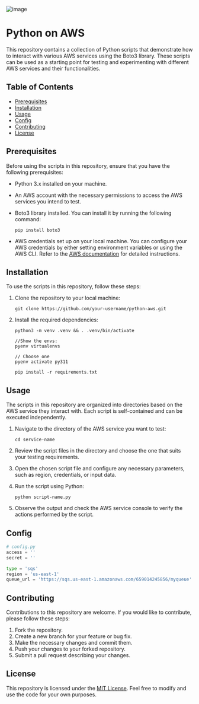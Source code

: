 ![image](https://github.com/flaviomicheletti/python-aws/assets/1257048/258389b4-6840-4083-8641-77782e299a5e)

# Python on AWS

This repository contains a collection of Python scripts that demonstrate how 
to interact with various AWS services using the Boto3 library. These scripts 
can be used as a starting point for testing and experimenting with different 
AWS services and their functionalities.

## Table of Contents

- [Prerequisites](#prerequisites)
- [Installation](#installation)
- [Usage](#usage)
- [Config](#config)
- [Contributing](#contributing)
- [License](#license)

## Prerequisites

Before using the scripts in this repository, ensure that you have the following prerequisites:

- Python 3.x installed on your machine.
- An AWS account with the necessary permissions to access the AWS services you intend to test.
- Boto3 library installed. You can install it by running the following command:

  ```
  pip install boto3
  ```

- AWS credentials set up on your local machine. You can configure your AWS 
credentials by either setting environment variables or using the AWS CLI. 
Refer to the [AWS documentation](https://docs.aws.amazon.com/cli/latest/userguide/cli-configure-files.html) 
for detailed instructions.

## Installation

To use the scripts in this repository, follow these steps:

1. Clone the repository to your local machine:

   ```
   git clone https://github.com/your-username/python-aws.git
   ```

2. Install the required dependencies:

   ```
   python3 -m venv .venv && . .venv/bin/activate

   //Show the envs:
   pyenv virtualenvs

   // Choose one
   pyenv activate py311

   pip install -r requirements.txt
   ```

## Usage

The scripts in this repository are organized into directories based on the 
AWS service they interact with. Each script is self-contained and can be 
executed independently. 

1. Navigate to the directory of the AWS service you want to test:

   ```
   cd service-name
   ```

2. Review the script files in the directory and choose the one that suits your
   testing requirements.

3. Open the chosen script file and configure any necessary parameters, such as 
   region, credentials, or input data.

4. Run the script using Python:

   ```
   python script-name.py
   ```

5. Observe the output and check the AWS service console to verify the actions performed by the script.

## Config


```python
# config.py
access = ''
secret = ''

type = 'sqs'
region = 'us-east-1'
queue_url = 'https://sqs.us-east-1.amazonaws.com/659014245856/myqueue'
```

## Contributing

Contributions to this repository are welcome. If you would like to contribute, 
please follow these steps:

1. Fork the repository.
2. Create a new branch for your feature or bug fix.
3. Make the necessary changes and commit them.
4. Push your changes to your forked repository.
5. Submit a pull request describing your changes.

## License

This repository is licensed under the [MIT License](LICENSE). Feel free to modify 
and use the code for your own purposes.


